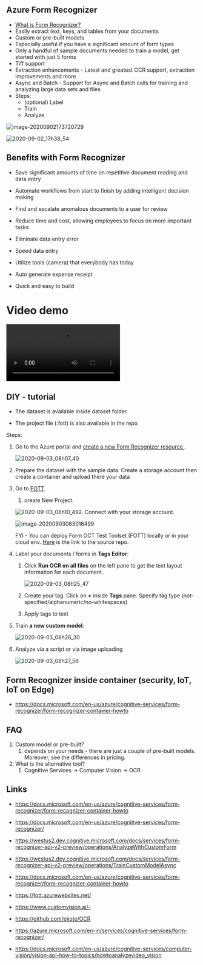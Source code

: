 ## Azure Form Recognizer

- [What is Form Recognizer?](https://docs.microsoft.com/en-us/azure/cognitive-services/form-recognizer/overview)
- Easily extract text, keys, and tables from your documents 
- Custom or pre-built models 
- Especially useful if you have a significant amount of form types
- Only a handful of sample documents needed to train a model, get started with just 5 forms
- Tiff support
- Extraction enhancements - Latest and greatest OCR support, extraction improvements and more 
- Async and Batch - Support for Async and Batch calls for training and analyzing large data sets 
   and files
- Steps:
  - (optional) Label
  - Train
  - Analyze

![image-20200902173720729](https://github.com/ekote/azure-demos/blob/master/images/image-20200902173720729.png)

![2020-09-02_17h38_54](https://github.com/ekote/azure-demos/blob/master/images/2020-09-02_17h38_54.png)

## Benefits with Form Recognizer

- Save significant amounts of time on repetitive document reading and data entry

- Automate workflows from start to finish by adding intelligent decision making

- Find and escalate anomalous documents to a user for review

- Reduce time and cost, allowing employees to focus on more important tasks

- Eliminate data entry error

- Speed data entry

- Utilize tools (camera) that everybody has today

- Auto generate expense receipt

- Quick and easy to build

  

# Video demo 



<video src="https://github.com/ekote/azure-demos/blob/master/images/video-form-reco-demo.mp4"></video>



## DIY - tutorial

- The dataset is available inside dataset folder.

- The project file (.fott) is also available in the repo 



Steps:

1. Go to the Azure portal and [create a new Form Recognizer resource ](https://ms.portal.azure.com/#create/Microsoft.CognitiveServicesFormRecognizer). 

   ![2020-09-03_08h07_40](https://github.com/ekote/azure-demos/blob/master/images/2020-09-03_08h07_40.png)

2. Prepare the dataset with the sample data. Create a storage account then create a container and upload there your data

3. Go to [FOTT](https://fott.azurewebsites.net/).

   1. create New Project. 

   ![2020-09-03_08h10_49](https://github.com/ekote/azure-demos/blob/master/images/2020-09-03_08h10_49.png)2. Connect with your storage account.  

   ![image-20200903083016499](https://github.com/ekote/azure-demos/blob/master/images/image-20200903083016499.png)

   

   FYI - You can deploy Form OCT Test Toolset (FOTT) locally or in your cloud env. [Here](https://github.com/microsoft/OCR-Form-Tools) is the link to the source repo.

   

4. Label your documents / forms in **Tags Editor**:

   1. Click **Run OCR on all files** on the left pane to get the text layout information for each document. 

      ![2020-09-03_08h25_47](https://github.com/ekote/azure-demos/blob/master/images/2020-09-03_08h25_47.png)

   2. Create your tag. Click on **+** inside **Tags** pane. Specify tag type (not-specified/alphanumeric/no-whitespaces)

   3. Apply tags to text

5. Train **a new custom model**:

   ![2020-09-03_08h26_30](https://github.com/ekote/azure-demos/blob/master/images/2020-09-03_08h26_30.png)

6. Analyze via a script or via image uploading

   ![2020-09-03_08h27_56](https://github.com/ekote/azure-demos/blob/master/images/2020-09-03_08h27_56.png)





## Form Recognizer inside container (security, IoT, IoT on Edge) 

- https://docs.microsoft.com/en-us/azure/cognitive-services/form-recognizer/form-recognizer-container-howto

  



## FAQ

1. Custom model or pre-built? 
   1. depends on your needs - there are just a couple of pre-built models. Moreover, see the differences in pricing.
2. What is the alternative tool? 
   1. Cognitive Services -> Computer Vision ->  OCR



## Links

- https://docs.microsoft.com/en-us/azure/cognitive-services/form-recognizer/form-recognizer-container-howto

- https://docs.microsoft.com/en-us/azure/cognitive-services/form-recognizer/
- https://westus2.dev.cognitive.microsoft.com/docs/services/form-recognizer-api-v2-preview/operations/AnalyzeWithCustomForm
- https://westus2.dev.cognitive.microsoft.com/docs/services/form-recognizer-api-v2-preview/operations/TrainCustomModelAsync
- https://docs.microsoft.com/en-us/azure/cognitive-services/form-recognizer/form-recognizer-container-howto 
- https://fott.azurewebsites.net/
- https://www.customvision.ai/-
- https://github.com/ekote/OCR
- https://azure.microsoft.com/en-in/services/cognitive-services/form-recognizer/
- https://docs.microsoft.com/en-us/azure/cognitive-services/computer-vision/vision-api-how-to-topics/howtoanalyzevideo_vision